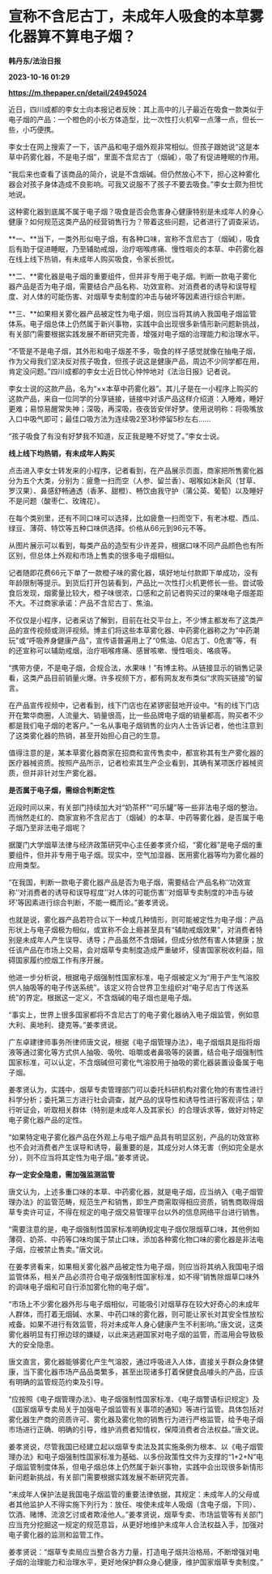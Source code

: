 # 宣称不含尼古丁，未成年人吸食的本草雾化器算不算电子烟？
**韩丹东/法治日报**

**2023-10-16 01:29**

**https://m.thepaper.cn/detail/24945024**

近日，四川成都的李女士向本报记者反映：其上高中的儿子最近在吸食一款类似于电子烟的产品：一个橙色的小长方体造型，比一次性打火机窄一点薄一点，但长一些，小巧便携。

李女士在网上搜索了一下，该产品和电子烟外观非常相似。但孩子跟她说“这是本草中药雾化器，不是电子烟”，里面不含尼古丁（烟碱），吸了有促进睡眠的作用。

“我后来也查看了该商品的简介，说是不含烟碱。但仍然放心不下，担心这种雾化器会对孩子身体造成不良影响。可我又说服不了孩子不要去吸食。”李女士颇为担忧地说。

这种雾化器到底属不属于电子烟？吸食是否会危害身心健康特别是未成年人的身心健康？如何规范这类产品的经营销售行为？带着这些问题，记者进行了调查采访。

**一、**当下，一类外形似电子烟，有各种口味，宣称不含尼古丁（烟碱），吸食后有助于促进睡眠，乃至辅助戒烟，治疗咽喉疼痛、慢性咽炎的本草、中药雾化器在线上线下热销，有未成年人购买吸食，令家长担忧。

**二、**雾化器是电子烟的重要组件，但并非专用于电子烟。判断一款电子雾化器产品是否为电子烟，需要结合产品名称、功效宣称、对消费者的诱导和误导程度、对人体的可能伤害、对烟草专卖制度的冲击与破坏等因素进行综合判断。

**三、**如果相关雾化器产品被定性为电子烟，则应当将其纳入我国电子烟监管体系。电子烟总体上仍然属于新兴事物，实践中会出现很多新情形新问题新挑战，有关部门需要根据实践发展不断研究完善，增强对电子烟的治理能力和治理水平。

“不管是不是电子烟，其外形和电子烟差不多，吸食的样子感觉就像在抽电子烟，作为父母我们坚决反对孩子吸食，但孩子说这是健康产品，周边不少同学都在用，肯定没问题。”四川成都的李女士近日忧心忡忡地对《法治日报》记者说。

李女士说的这款产品，名为“××本草中药雾化器”。其儿子是在一小程序上购买的这款产品，来自一位同学的分享链接，链接中对该产品这样介绍道：入睡难，睡好更难；易惊易醒常失神；深吸，再深吸，夜夜皆安伴好梦。使用说明称：将吸嘴放入口中吸气即可；最佳口吸方法为连续吸2至3秒停留5秒左右……

“孩子吸食了有没有好梦我不知道，反正我是睡不好觉了。”李女士说。

**线上线下均热销，有未成年人购买**

点击进入李女士转发来的小程序，记者看到，在产品展示页面，商家把所售雾化器分为五个大类，分别为：疲惫一扫而空（人参、留兰香）、咽喉如沐新风（甘草、罗汉果）、鼻感舒畅通透（香茅、甜橙）、畅饮由我守护（蒲公英、葡萄）以及睡好不是问题（酸枣仁、玫瑰花）。

在每个类别里，还有不同口味可以选择，比如疲惫一扫而空下，有老冰棍、西瓜、绿豆、薄荷、特饮等五种口味供选择。价格从66元到96元不等。

从图片展示可以看到，每类产品的造型有少许差异，根据口味不同产品颜色也有所区别，但总体上外观和市场上售卖的很多电子烟相似。

记者随即花费66元下单了一款橙子味的雾化器，填好地址付款即下单成功，没有年龄限制等提示。到货后打开包装看到，产品比一次性打火机更修长一些。尝试吸食后发现，烟雾量比较大，橙子味很浓，口感和之前记者购买过的果味电子烟差距不大。不过商家承诺：产品不含尼古丁、焦油。

不仅仅是小程序，记者采访了解到，目前在社交平台上，不少博主都发布了这类产品的宣传视频或测评视频。博主们将这些本草雾化器、中药雾化器称之为“中药潮玩”或“呼吸养身健康产品”，宣传语普遍用上了“0焦油、0尼古丁、0危害”等，有的还宣称可以辅助戒烟，治疗咽喉疼痛、感冒咳嗽、慢性咽炎、咯痰等。

“携带方便，不是电子烟，合规合法，水果味！”有博主称。从链接显示的销售记录看，这类产品目前销量火爆。许多视频下方，都有网友发布类似“求购买链接”的留言。

在产品宣传视频中，记者看到，线下门店也在紧锣密鼓地开设中。“有的线下门店开在繁华商圈，人流量大、销量很高，比一些品牌电子烟的销量都高，购买者不少都是我们电子烟的老客户。”一名从事电子烟销售的业内人士告诉记者，他也注意到了这类雾化器的热销，甚至开始担心自己的生意。

值得注意的是，某本草雾化器商家在招商和宣传售卖中，都宣称其有生产雾化器的医疗器械资质。按照产品所示，记者检索其生产企业看到，其确有某项医疗器械资质，但并非针对生产雾化器。

**是否属于电子烟，需综合判断定性**

近段时间以来，有关部门持续加大对“奶茶杯”“可乐罐”等一些非法电子烟的整治。而悄然走红的、商家宣称不含尼古丁（烟碱）的本草、中药等雾化器，是否属于电子烟乃至非法电子烟呢？

据厦门大学烟草法律与经济政策研究中心主任姜孝贤介绍，“雾化器”是电子烟的重要组件，但并非专用于电子烟。现实中，空气加湿器、医用雾化器等均为雾化器的应用类型。

“在我国，判断一款电子雾化器产品是否为电子烟，需要结合‘产品名称’‘功效宣称’‘对消费者的诱导和误导程度’‘对人体的可能伤害’‘对烟草专卖制度的冲击与破坏’等因素进行综合判断，不能一概而论。”姜孝贤说。

也就是说，雾化器产品若符合以下一种或几种情形，则可能被定性为电子烟：产品形状上与电子烟极为相似，或宣称不会上瘾甚至具有“辅助戒烟效果”，对消费者特别是未成年人产生误导、诱导；产品虽然不含烟碱，但成分依然有害人体健康；放任该产品在市场上交易，会对烟草专卖制度造成严重破坏，侵害国家税收利益，阻碍国家履约控烟工作有序开展。

他进一步分析说，根据电子烟强制性国家标准，电子烟被定义为“用于产生气溶胶供人抽吸等的电子传送系统”。该定义符合世界卫生组织对“电子尼古丁传送系统”的界定。根据这一定义，不含烟碱的电子烟也是电子烟。

“事实上，世界上很多国家都将不含尼古丁的电子雾化器纳入电子烟监管，例如意大利、奥地利、捷克等。”姜孝贤说。

广东卓建律师事务所律师唐文说，根据《电子烟管理办法》，电子烟烟具是指将烟液等通过雾化等方式供人抽吸、吸吮、咀嚼或者鼻吸等的装置，结合电子烟强制性国家标准，可以认定，不含烟碱但可雾化气溶胶用于抽吸的雾化器装置设备属于电子烟。

姜孝贤认为，实践中，烟草专卖管理部门可以委托科研机构对雾化物的有害性进行科学分析；委托第三方进行社会调查，就产品的误导性和诱导性进行客观评估；举行听证会，听取相关群体（特别是未成年人及其家长）的合理诉求等，做好对特定电子雾化器产品的定性。

“如果特定电子雾化器产品在外观上与电子烟产品具有明显区别，产品的功效宣称也不会对消费者产生误导和诱导，最重要的是，其成分对人体无害（例如完全是水分），则不应当将其定性为电子烟。”姜孝贤说。

**存一定安全隐患，需加强监测监管**

唐文认为，上述多重口味的本草、中药雾化器，就是电子烟，应当纳入《电子烟管理办法》的监管范畴，规范生产和销售，即生产商需取得相应资质，销售商取得烟草专卖许可证，不得在规定的电子烟交易管理平台以外的信息网络平台进行销售。

“需要注意的是，电子烟强制性国家标准明确规定电子烟仅限烟草口味，其他例如薄荷、奶茶、中药等口味均属于禁止口味，添加各种雾化物口味的雾化器是非法电子烟，应被禁止售卖。”唐文说。

在姜孝贤看来，如果相关雾化器产品被定性为电子烟，则应当将其纳入我国电子烟监管体系，相关产品必须符合电子烟强制性国家标准，如不得“销售除烟草口味外的调味电子烟和可自行添加雾化物的电子烟”。

“市场上不少雾化器外形与电子烟相似，可能吸引对烟草存在较大好奇心的未成年人群体，而打着无烟碱、水果、中药口味的雾化器，则可能让家长对其安全性放松戒备。如果不进行有效监管，将对未成年人身心健康产生不利影响。”唐文说，这类雾化器明显有打擦边球的嫌疑，以此来逃避国家对电子烟的监管，而滥用会导致极大的安全隐患。

唐文直言，雾化器能够雾化产生气溶胶，通过呼吸进入人体，直接关乎群众身体健康，当下雾化器市场产品品类繁多，甚至出现诸多打着保健食品噱头的产品，应该有明确的监管规范约束及引导。

“应按照《电子烟管理办法》、电子烟强制性国家标准、《电子烟警语标识规定》及《国家烟草专卖局关于加强电子烟监管有关事项的通知》等进行监管。具体包括对雾化器生产商的资质许可、雾化器及雾化物的销售行为进行严格监管，给予电子烟市场进行正确、明确的引导，维护消费者知情权，保障消费者合法权益。”唐文说。

姜孝贤说，尽管我国已经建立起以烟草专卖法及其实施条例为根本、以《电子烟管理办法》和电子烟强制性国家标准为基础、以多份政策性文件为支撑的“1+2+N”电子烟监管制度体系，但电子烟总体上仍然属于新兴事物，实践中会出现很多新情形新问题新挑战，有关部门需要根据实践发展不断研究完善。

“未成年人保护法是我国电子烟监管的重要法律依据，其规定：未成年人的父母或者其他监护人不得实施下列行为：放任、唆使未成年人吸烟（含电子烟，下同）、饮酒、赌博、流浪乞讨或者欺凌他人。”姜孝贤说，烟草专卖、市场监管等有关部门应当充分挖掘这一规定的规范意旨，从更好地维护未成年人合法权益入手，加强对电子雾化器的监测和监管工作。

姜孝贤说：“烟草专卖局应当整合各方力量，打造电子烟共治格局，不断增强对电子烟的治理能力和治理水平，更好地保护群众身心健康，维护国家烟草专卖制度。”